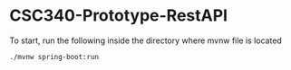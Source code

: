 # CSC340-Prototype-RestAPI

To start, run the following inside the directory where mvnw file is located

```
./mvnw spring-boot:run 
```

